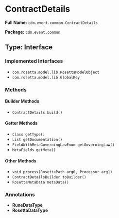 # ContractDetails

**Full Name:** `cdm.event.common.ContractDetails`

**Package:** `cdm.event.common`

## Type: Interface

### Implemented Interfaces

- `com.rosetta.model.lib.RosettaModelObject`
- `com.rosetta.model.lib.GlobalKey`

### Methods

#### Builder Methods

- `ContractDetails build()`

#### Getter Methods

- `Class getType()`
- `List getDocumentation()`
- `FieldWithMetaGoverningLawEnum getGoverningLaw()`
- `MetaFields getMeta()`

#### Other Methods

- `void process(RosettaPath arg0, Processor arg1)`
- `ContractDetailsBuilder toBuilder()`
- `RosettaMetaData metaData()`

### Annotations

- **RuneDataType**
- **RosettaDataType**

